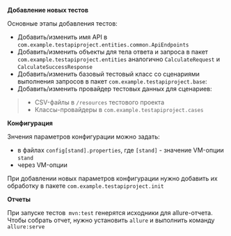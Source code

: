 **Добавление новых тестов**

Основные этапы добавления тестов:
* Добавить/изменить имя API в `com.example.testapiproject.entities.common.ApiEndpoints`
* Добавить/изменить объекты для тела ответа и запроса в пакет `com.example.testapiproject.entities` аналогично `CalculateRequest` и `CalculateSuccessResponse`
* Добавить/изменить  базовый тестовый класс со сценариями выполнения запросов в пакет `com.example.testapiproject.base`:
* Добавить/изменить провайдер тестовых данных для сценариев:
 >* CSV-файлы в `/resources` тестового проекта
 >* Классы-провайдеры в `com.example.testapiproject.cases`

 **Конфигурация**

 Знчения параметров конфигурации можно задать:
 * в файлах `config[stand].properties`, где `[stand]` - значение VM-опции `stand`
 * через VM-опции
 
При добавлении новых параметров конфигурации нужно добавить их обработку в пакете `com.example.testapiproject.init`

**Отчеты**

При запуске тестов` mvn:test` генерятся исходники для allure-отчета.
Чтобы собрать отчет, нужно установить `allure` и выполнить команду `allure:serve`
